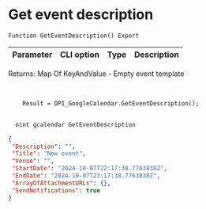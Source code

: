 ﻿---
sidebar_position: 1
---

# Get event description 




`Function GetEventDescription() Export`

  | Parameter | CLI option | Type | Description |
  |-|-|-|-|

  
  Returns:  Map Of KeyAndValue - Empty event template

<br/>




```bsl title="Code example"
    Result = OPI_GoogleCalendar.GetEventDescription();
```



```sh title="CLI command example"
    
  oint gcalendar GetEventDescription

```

```json title="Result"
{
 "Description": "",
 "Title": "New event",
 "Venue": "",
 "StartDate": "2024-10-07T22:17:38.7763838Z",
 "EndDate": "2024-10-07T23:17:38.7763838Z",
 "ArrayOfAttachmentURLs": {},
 "SendNotifications": true
}
```
